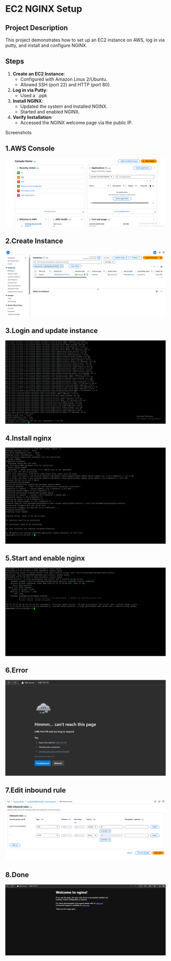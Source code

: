 # EC2 NGINX Setup

## Project Description
This project demonstrates how to set up an EC2 instance on AWS, log in via putty, and install and configure NGINX.

## Steps
1. **Create an EC2 Instance**:
   - Configured with Amazon Linux 2/Ubuntu.
   - Allowed SSH (port 22) and HTTP (port 80).
2. **Log in via Putty**:
   - Used a `.ppk
3. **Install NGINX**:
   - Updated the system and installed NGINX.
   - Started and enabled NGINX.
4. **Verify Installation**:
   - Accessed the NGINX welcome page via the public IP.

Screenshots
## 1.AWS Console
![AWS console](https://github.com/thenukarathnamalala/ec2-nginx/blob/main/Screenshots/AWS%20console.png?raw=true)
## 2.Create Instance
![Create instance](https://github.com/thenukarathnamalala/ec2-nginx/blob/main/Screenshots/Instance.png?raw=true)
## 3.Login and update instance
![Login to instance and update](https://github.com/thenukarathnamalala/ec2-nginx/blob/main/Screenshots/Login%20to%20instance%20and%20update.png?raw=true)
## 4.Install nginx
![Install nginx](https://github.com/thenukarathnamalala/ec2-nginx/blob/main/Screenshots/Install%20nginx.png?raw=true)
## 5.Start and enable nginx
![Start, enable nginx](https://github.com/thenukarathnamalala/ec2-nginx/blob/main/Screenshots/start,%20enable%20nginx.png?raw=true)
## 6.Error
![Error](https://github.com/thenukarathnamalala/ec2-nginx/blob/main/Screenshots/Not%20allow%20inbound%20rules.png?raw=true)
## 7.Edit inbound rule
![Edit inbound rule](https://github.com/thenukarathnamalala/ec2-nginx/blob/main/Screenshots/Edit%20inbound%20rules.png?raw=true)
## 8.Done
![Job done](https://github.com/thenukarathnamalala/ec2-nginx/blob/main/Screenshots/Job%20done.png?raw=true)
